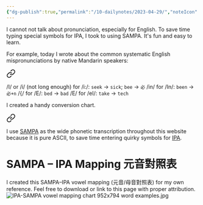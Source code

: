 ```yaml
---
{"dg-publish":true,"permalink":"/10-dailynotes/2023-04-29/","noteIcon":"2"}
---
```


I cannot not talk about pronunciation, especially for English. To save time typing special symbols for IPA, I took to using SAMPA. It's fun and easy to learn.

For example, today I wrote about the common systematic English mispronunciations by native Mandarin speakers:

<div class="transclusion internal-embed is-loaded"><a class="markdown-embed-link" href="/systematic-mispronunciations-by-non-native-speakers-of-english/#01fcf5" aria-label="Open link"><svg xmlns="http://www.w3.org/2000/svg" width="24" height="24" viewBox="0 0 24 24" fill="none" stroke="currentColor" stroke-width="2" stroke-linecap="round" stroke-linejoin="round" class="svg-icon lucide-link"><path d="M10 13a5 5 0 0 0 7.54.54l3-3a5 5 0 0 0-7.07-7.07l-1.72 1.71"></path><path d="M14 11a5 5 0 0 0-7.54-.54l-3 3a5 5 0 0 0 7.07 7.07l1.71-1.71"></path></svg></a><div class="markdown-embed">



/I/ or /i/ (not long enough) for /i:/: `seek` -> `sick`; `bee` -> `必`
/in/ for /In/: `been` -> `必+n`
/{/ for /E/: `bed` -> `bad`
/E/ for /eI/: `take` -> `tech` 

</div></div>


I created a handy conversion chart.


<div class="transclusion internal-embed is-loaded"><a class="markdown-embed-link" href="/note-on-the-sampa-phonetic-transcription-sampa/" aria-label="Open link"><svg xmlns="http://www.w3.org/2000/svg" width="24" height="24" viewBox="0 0 24 24" fill="none" stroke="currentColor" stroke-width="2" stroke-linecap="round" stroke-linejoin="round" class="svg-icon lucide-link"><path d="M10 13a5 5 0 0 0 7.54.54l3-3a5 5 0 0 0-7.07-7.07l-1.72 1.71"></path><path d="M14 11a5 5 0 0 0-7.54-.54l-3 3a5 5 0 0 0 7.07 7.07l1.71-1.71"></path></svg></a><div class="markdown-embed">




I use [SAMPA](https://en.wikipedia.org/wiki/SAMPA) as the wide phonetic transcription throughout this website because it is pure ASCII, to save time entering quirky symbols for [IPA](https://en.wikipedia.org/wiki/International_Phonetic_Alphabet).
# SAMPA – IPA Mapping 元音對照表


I created this SAMPA–IPA vowel mapping (元音/母音對照表) for my own reference. Feel free to download or link to this page with proper attribution.  
![IPA-SAMPA vowel mapping chart 952x794 word examples.jpg](/img/user/_attachments/_OB/IPA-SAMPA%20vowel%20mapping%20chart%20952x794%20word%20examples.jpg) 

</div></div>
